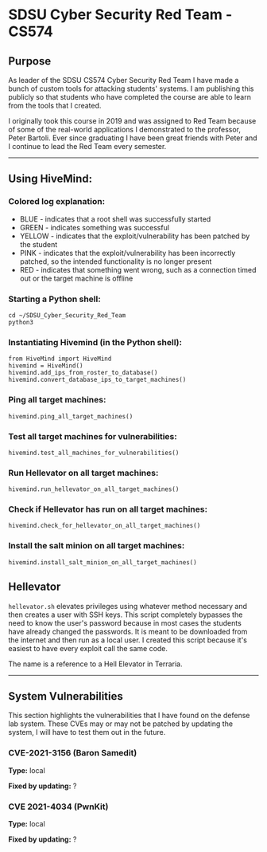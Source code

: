 # SDSU Cyber Security Red Team - CS574

## Purpose
As leader of the SDSU CS574 Cyber Security Red Team I have made a bunch of custom tools for attacking students' systems. I am publishing this publicly so that students who have completed the course are able to learn from the tools that I created.

I originally took this course in 2019 and was assigned to Red Team because of some of the real-world applications I demonstrated to the professor, Peter Bartoli. Ever since graduating I have been great friends with Peter and I continue to lead the Red Team every semester.

---

## Using HiveMind:

### Colored log explanation:
- BLUE - indicates that a root shell was successfully started
- GREEN - indicates something was successful
- YELLOW - indicates that the exploit/vulnerability has been patched by the student
- PINK - indicates that the exploit/vulnerability has been incorrectly patched, so the intended functionality is no longer present
- RED - indicates that something went wrong, such as a connection timed out or the target machine is offline

### Starting a Python shell:
```
cd ~/SDSU_Cyber_Security_Red_Team
python3
```

### Instantiating Hivemind (in the Python shell):
```
from HiveMind import HiveMind
hivemind = HiveMind()
hivemind.add_ips_from_roster_to_database()
hivemind.convert_database_ips_to_target_machines()
```

### Ping all target machines:
```
hivemind.ping_all_target_machines()
```

### Test all target machines for vulnerabilities:
```
hivemind.test_all_machines_for_vulnerabilities()
```

### Run Hellevator on all target machines:
```
hivemind.run_hellevator_on_all_target_machines()
```

### Check if Hellevator has run on all target machines:
```
hivemind.check_for_hellevator_on_all_target_machines()
```

### Install the salt minion on all target machines:
```
hivemind.install_salt_minion_on_all_target_machines()
```

## Hellevator

`hellevator.sh` elevates privileges using whatever method necessary and then creates a user with SSH keys. This script completely bypasses the need to know the user's password because in most cases the students have already changed the passwords. It is meant to be downloaded from the internet and then run as a local user. I created this script because it's easiest to have every exploit call the same code.

The name is a reference to a Hell Elevator in Terraria.

---

## System Vulnerabilities
This section highlights the vulnerabilities that I have found on the defense lab system. These CVEs may or may not be patched by updating the system, I will have to test them out in the future.

### CVE-2021-3156 (Baron Samedit)
**Type:** local

**Fixed by updating:** ?

### CVE 2021-4034 (PwnKit)
**Type:** local

**Fixed by updating:** ?
